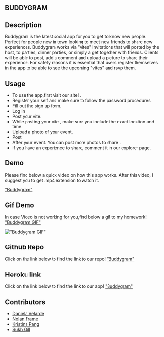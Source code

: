 ## BUDDYGRAM         

## Description
Buddygram is the latest social app for you to get to know new people. Perfect for people new in town looking to meet new friends to share new experiences.
Buddygram works via "vites" invitations that will posted by the host, to parties, dinner parties, or simply a get together with friends. Clients will be able to post, add a comment and upload a picture to share their experience.
For safety reasons it is essential that users register themselves in the app to be able to see the upcoming "vites" and rsvp them.

## Usage

* To use the app,first visit our site! .  
* Register your self and make sure to follow the password procedures 
* Fill out the sign up form.
* Log in
* Post your vite.
* While posting your vite , make sure you include the exact location and time.
* Upload a photo of your event.
* Post
* After your event. You can post more photos to share .
* If you have an experience to share, comment it in our explorer page.
## Demo
Please find below a quick video on how this app works. After this video, I suggest you to get .mp4 extension to watch it. 


["Buddygram"](./demos/buddygram%20video.mp4)

## Gif Demo
In case Video is not working for you,find below a gif to my homework!
["Buddygram GIF"](./demos/buddygram-video.gif)







!["Buddygram GIF"](./demos/buddygram-video.gif)

## Github Repo
Click on the link below to find the link to our repo!
["Buddygram"](https://github.com/framenolan/buddygram.git)

## Heroku link
Click on the link below to find the link to our app!
["Buddygram"](https://safe-mesa-41776.herokuapp.com/login)

## Contributors 
* [Daniela Velarde](https://www.linkedin.com/in/daniela-velarde-8baa13141/)
* [Nolan Frame](https://www.linkedin.com/in/daniela-velarde-8baa13141/)
* [Kristina Pang](https://www.linkedin.com/in/kvpang/)
* [Sukh Gill](https://www.linkedin.com/in/daniela-velarde-8baa13141/)

